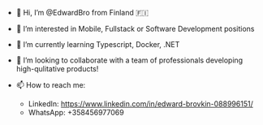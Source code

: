 - 👋 Hi, I’m @EdwardBro from Finland :finland:
- 👀 I’m interested in Mobile, Fullstack or Software Development positions
- 🌱 I’m currently learning Typescript, Docker, .NET
- 💞️ I’m looking to collaborate with a team of professionals developing high-qulitative products!
- 📫 How to reach me:

  -  LinkedIn: https://www.linkedin.com/in/edward-brovkin-088996151/
  -  WhatsApp: +358456977069

<!---
EdwardBro/EdwardBro is a ✨ special ✨ repository because its `README.md` (this file) appears on your GitHub profile.
You can click the Preview link to take a look at your changes.
--->

